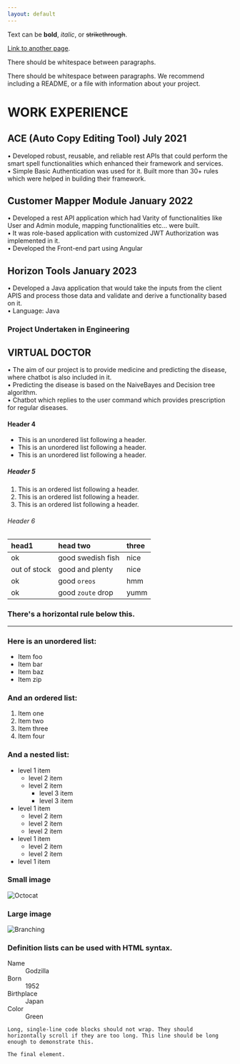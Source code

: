 ```yaml
---
layout: default
---
```


Text can be **bold**, _italic_, or ~~strikethrough~~.

[Link to another page](./another-page.html).

There should be whitespace between paragraphs.

There should be whitespace between paragraphs. We recommend including a README, or a file with information about your project.

# WORK EXPERIENCE
## ACE (Auto Copy Editing Tool) July 2021

• Developed robust, reusable, and reliable rest APIs that could perform the smart spell functionalities which enhanced their framework and services.
<br>
• Simple Basic Authentication was used for it.
Built more than 30+ rules which were helped in building their framework.

## Customer Mapper Module January 2022

• Developed a rest API application which had Varity of functionalities like User and Admin module, mapping functionalities etc… were built.
<br>
• It was role-based application with customized JWT Authorization was implemented in it.
<br>
• Developed the Front-end part using Angular
<br>

## Horizon Tools January 2023
• Developed a Java application that would take the inputs from the client APIS and process those data and validate and derive a functionality based on it.
<br>
• Language: Java
<br>

### Project Undertaken in Engineering
## VIRTUAL DOCTOR
• The aim of our project is to provide medicine and predicting the disease, where chatbot is also included in it.
<br>
• Predicting the disease is based on the NaiveBayes and Decision tree algorithm.
<br>
• Chatbot which replies to the user command which provides prescription for regular diseases.
<br>

#### Header 4

*   This is an unordered list following a header.
*   This is an unordered list following a header.
*   This is an unordered list following a header.

##### Header 5

1.  This is an ordered list following a header.
2.  This is an ordered list following a header.
3.  This is an ordered list following a header.

###### Header 6

| head1        | head two          | three |
|:-------------|:------------------|:------|
| ok           | good swedish fish | nice  |
| out of stock | good and plenty   | nice  |
| ok           | good `oreos`      | hmm   |
| ok           | good `zoute` drop | yumm  |

### There's a horizontal rule below this.

* * *

### Here is an unordered list:

*   Item foo
*   Item bar
*   Item baz
*   Item zip

### And an ordered list:

1.  Item one
1.  Item two
1.  Item three
1.  Item four

### And a nested list:

- level 1 item
  - level 2 item
  - level 2 item
    - level 3 item
    - level 3 item
- level 1 item
  - level 2 item
  - level 2 item
  - level 2 item
- level 1 item
  - level 2 item
  - level 2 item
- level 1 item

### Small image

![Octocat](https://github.githubassets.com/images/icons/emoji/octocat.png)

### Large image

![Branching](https://guides.github.com/activities/hello-world/branching.png)


### Definition lists can be used with HTML syntax.

<dl>
<dt>Name</dt>
<dd>Godzilla</dd>
<dt>Born</dt>
<dd>1952</dd>
<dt>Birthplace</dt>
<dd>Japan</dd>
<dt>Color</dt>
<dd>Green</dd>
</dl>

```
Long, single-line code blocks should not wrap. They should horizontally scroll if they are too long. This line should be long enough to demonstrate this.
```

```
The final element.
```
